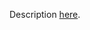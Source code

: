 Description [here](https://scalacenter.github.io/scala-3-migration-guide/docs/incompatibilities/dropped-features.html#early-initializer).